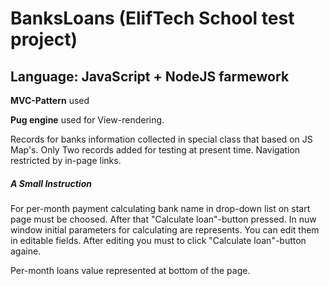 # BanksLoans (ElifTech School test project)
## Language: JavaScript + NodeJS farmework

**MVC-Pattern** used 

**Pug engine** used for View-rendering.

Records for banks information  collected in special class that based on JS Map's. Only Two records added for testing at present time.
Navigation restricted by in-page links.

##### A Small Instruction

For per-month payment calculating bank name in drop-down list on start page must be choosed. After that "Calculate loan"-button pressed.
In nuw window initial parameters for calculating are represents. You can edit them in editable fields. After editing you must to click "Calculate loan"-button againe.

Per-month loans value represented at bottom of the page.
